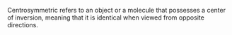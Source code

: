 Centrosymmetric refers to an object or a molecule that possesses a center of inversion, meaning that it is identical when viewed from opposite directions.